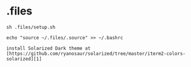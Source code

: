 # .files

    sh .files/setup.sh

    echo "source ~/.files/.source" >> ~/.bashrc

    install Solarized Dark theme at [https://github.com/ryanosaur/solarized/tree/master/iterm2-colors-solarized][1]

[1]:https://github.com/ryanosaur/solarized/tree/master/iterm2-colors-solarized
